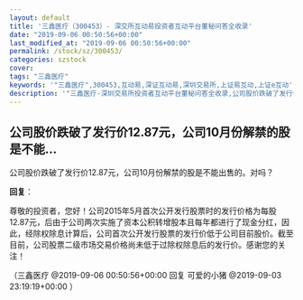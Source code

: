 ```yaml
---
layout: default
title: '三鑫医疗（300453）- 深交所互动易投资者互动平台董秘问答全收录'
date: "2019-09-06 00:50:56+00:00"
last_modified_at: "2019-09-06 00:50:56+00:00"
permalink: /stock/sz/300453/
categories: szstock
cover: 
tags: "三鑫医疗"
keywords: '"三鑫医疗",300453,互动易,深证互动易,深圳交易所,上证易互动,上证e互动'
description: '"三鑫医疗-深圳交易所投资者互动平台董秘问答全收录,公司股价跌破了发行价12.87元，公司10月份解禁的股是不能出售的。对吗？"'
---
```


## 公司股价跌破了发行价12.87元，公司10月份解禁的股是不能...

公司股价跌破了发行价12.87元，公司10月份解禁的股是不能出售的。对吗？

**回复**：

尊敬的投资者，您好！公司2015年5月首次公开发行股票时的发行价格为每股12.87元，后由于公司两次实施了资本公积转增股本且每年都进行了现金分红，因此，经除权除息计算后，公司首次公开发行股票的发行价低于公司目前股价。截至目前，公司股票二级市场交易价格尚未低于过除权除息后的发行价。感谢您的关注！ 

（三鑫医疗  @2019-09-06 00:50:56+00:00 回复 可爱的小猪  @2019-09-03 23:19:19+00:00 ）

